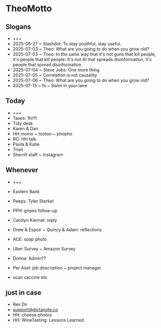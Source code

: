 # TheoMotto

## Slogans

* +++
* 2025-06-27 ~ Slashdot: To stay youthful, stay useful.
* 2025-07-03 ~ Theo: What are you going to do when you grow old?
* 2025-07-03 ~ Theo: In the same way that it's not guns that kill people, it's people that kill people: It's not AI that spreads disinformation, it's people that spread disinformation.
* 2025-07-04 ~ Steve Jobs: One more thing
* 2025-07-05 ~ Correlation is not causality
* 2025-07-06 ~ Theo: What are you going to do when you grow old?
* 2025-07-13 ~ fs ~ Swim in your lane

## Today

* +++
* Taxes: 1hr!!!
* Tidy desk
* Karen & Dan
* HH momo ~ tootoo ~ phopho
* RC: HH talk
* Paula & Katie
* Trish
* Sherrill staff ~ Instagram


## Whenever

* +++
* Eastern Bank
* Peeps: Tyler Sterkel
* PPH: gripes follow-up
* Carolyn Kiernat: reply
* Drew & Espoir ~ Quincy & Adam: reflections
* ACE: soap photo
* Uber Survey ~ Amazon Survey
* Donna: Admin??

* Per Asst: job description ~ project manager
* scan vaccine etc

## just in case

* Res Dir
* support@dictanote.co
* HH: cheese photos
* HH: WineTasting: Lessons Learned
